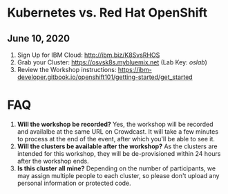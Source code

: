 # Kubernetes vs. Red Hat OpenShift
## June 10, 2020

1. Sign Up for IBM Cloud: http://ibm.biz/K8SvsRHOS
1. Grab your Cluster: https://osvsk8s.mybluemix.net (Lab Key: *oslab*)
1. Review the Workshop instructions: https://ibm-developer.gitbook.io/openshift101/getting-started/get_started

# FAQ

1. **Will the workshop be recorded?** Yes, the workshop will be recorded and availalbe at the same URL on Crowdcast. It will take a few minutes to process at the end of the event, after which you'll be able to see it.
1. **Will the clusters be available after the workshop?** As the clusters are intended for this workshop, they will be de-provisioned within 24 hours after the workshop ends.
1. **Is this cluster all mine?** Depending on the number of participants, we may assign multiple people to each cluster, so please don't upload any personal information or protected code.
